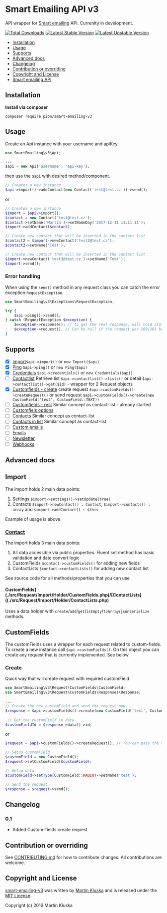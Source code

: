 # Smart Emailing API v3
API wrapper for [Smart emailing](http://smartemailing.cz) API. Currenlty in development.

[![Total Downloads](https://poser.pugx.org/pion/smart-emailing-v3/downloads?format=flat)](https://packagist.org/packages/pion/smart-emailing-v3)
[![Latest Stable Version](https://poser.pugx.org/pion/smart-emailing-v3/v/stable?format=flat)](https://packagist.org/packages/pion/smart-emailing-v3)
[![Latest Unstable Version](https://poser.pugx.org/pion/smart-emailing-v3/v/unstable?format=flat)](https://packagist.org/packages/pion/smart-emailing-v3)

* [Installation](#installation)
* [Usage](#usage)
* [Supports](#supports)
* [Advanced docs](#advanced-docs)
* [Changelog](#changelog)
* [Contribution or overriding](#contribution-or-overriding)
* [Copyright and License](#copyright-and-license)
* [Smart emailing API](https://app.smartemailing.cz/docs/api/v3/index.html)

## Installation

**Install via composer**

```
composer require pion/smart-emailing-v3
```

## Usage

Create an Api instance with your username and apiKey.

```php
use SmartEmailing\v3\Api;

...
$api = new Api('username', 'api-key');

```

then use the `$api` with desired method/component.

```php
// Creates a new instance
$api->import()->addContact(new Contact('test@test.cz'))->send();
```

or 

```php
// Creates a new instance
$import = $api->import();
$contact = new Contact('test@test.cz');
$contact->setName('Martin')->setNameDay('2017-12-11 11:11:11');
$import->addContact($contact);

// Create new contact that will be inserted in the contact list
$contact2 = $import->newContact('test2@test.cz');
$contact2->setName('Test');

// Create new contact that will be inserted in the contact list
$import->newContact('test3@test.cz')->setName('Test');
$import->send();
```
### Error handling

When using the `send()` method in any request class you can catch the error exception `RequestException`.

```php
use SmartEmailing\v3\Exceptions\RequestException;

try {
    $api->ping()->send();
} catch (RequestException $exception) {
    $exception->response(); // to get the real response, will hold status and message (also data if provided)
    $exception->request(); // Can be null if the request was 200/201 but API returned error status text
}
```

## Supports

* [x] [Import](https://app.smartemailing.cz/docs/api/v3/index.html#api-Import-Import_contacts)`$api->import()` or `new Import($api)`
* [x] [Ping](https://app.smartemailing.cz/docs/api/v3/index.html#api-Tests-Aliveness_test) `$api->ping()` or `new Ping($api)`
* [x] [Credentials](https://app.smartemailing.cz/docs/api/v3/index.html#api-Tests-Login_test_with_GET) `$api->credentials()` or `new Credentials($api)`
* [ ] [Contactlist](https://app.smartemailing.cz/docs/api/v3/index.html#api-Contactlists-Get_Contactlists) Retrieve list `$api->contactlist()->lists()` or detail `$api->contactlist()->get($id)` - wrapper for 2 Request objects
* [x] [Customfields - create](https://app.smartemailing.cz/docs/api/v3/index.html#api-Customfields) create request `$api->customFields()->createRequest()` or send request `$api->customFields()->create(new CustomField('test', CustomField::TEXT))`
* [ ] [Customfields - rest](https://app.smartemailing.cz/docs/api/v3/index.html#api-Customfields) Similar concept as contact-list - already started
* [ ] [Customfiels options](https://app.smartemailing.cz/docs/api/v3/index.html#api-Customfield_Options)
* [ ] [Contacts](https://app.smartemailing.cz/docs/api/v3/index.html#api-Contacts) Similar concept as contact-list
* [ ] [Contacts in list](https://app.smartemailing.cz/docs/api/v3/index.html#api-Contacts_in_lists) Similar concept as contact-list
* [ ] [Custom emails](https://app.smartemailing.cz/docs/api/v3/index.html#api-Custom_emails)
* [ ] [Emails](https://app.smartemailing.cz/docs/api/v3/index.html#api-Emails)
* [ ] [Newsletter](https://app.smartemailing.cz/docs/api/v3/index.html#api-Newsletter)
* [ ] [Webhooks](https://app.smartemailing.cz/docs/api/v3/index.html#api-Webhooks)

## Advanced docs

## Import

The import holds 2 main data points:
1. Settings `$import->settings()->setUpdate(true)`
2. Contacts `$import->newContact() : Contact`, `$import->contacts() : array` and `$import->addContact() : $this`

Example of usage is above.

### [Contact](./src/Request/Import/Contact.php)

The import holds 3 main data points:
1. All data accessible via public properties. Fluent set method has basic validation and date convert logic
2. CustomFields `$contact->customFields()` for adding new fields
3. ContactLists `$contact->contactLists()` for adding new contact list

See source code for all methods/properties that you can use

#### CustomFields](./src/Request/Import/Holder/CustomFields.php)/[ContactLists]((./src/Request/Import/Holder/ContactLists.php)

Uses a data holder with `create`/`add`/`get`/`isEmpty`/`toArray`/`jsonSerialize` methods.

## CustomFields

The customFields uses a wrapper for each request related to custom-fields. To create a new instance call `$api->customFields()`.
On this object you can create any request that is currently implemented. See below.

### Create

Quick way that will create request with required customField
```php
use SmartEmailing\v3\Request\CustomFields\CustomField;
use SmartEmailing\v3\Request\CustomFields\Responses\Response;

...
// Create the new customField and send the request now.
$response = $api->customFields()->create(new CustomField('test', CustomField::TEXT));
    
 // Get the customField in data
$customFieldId = $response->data()->id;
```

or 

```php
$request = $api->customFields()->createRequest(); // You can pass the customField object

// Setup customField
$customField = new CustomField();
$request->setCustomField($customField);

// Setup data
$customField->setType(CustomField::RADIO)->setName('test');

// Send the request
$response = $request->send();
```

## Changelog

### 0.1

* Added Custom-fields create request

## Contribution or overriding
See [CONTRIBUTING.md](CONTRIBUTING.md) for how to contribute changes. All contributions are welcome.

## Copyright and License

[smart-emailing-v3](https://github.com/pionl/smart-emailing-v3)
was written by [Martin Kluska](http://kluska.cz) and is released under the 
[MIT License](LICENSE.md).

Copyright (c) 2016 Martin Kluska